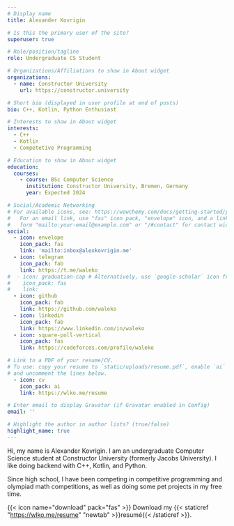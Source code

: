 ```yaml
---
# Display name
title: Alexander Kovrigin

# Is this the primary user of the site?
superuser: true

# Role/position/tagline
role: Undergraduate CS Student

# Organizations/Affiliations to show in About widget
organizations:
  - name: Constructor University
    url: https://constructor.university

# Short bio (displayed in user profile at end of posts)
bio: C++, Kotlin, Python Enthusiast

# Interests to show in About widget
interests:
  - C++
  - Kotlin
  - Competetive Programming

# Education to show in About widget
education:
  courses:
    - course: BSc Computer Science
      institution: Constructor University, Bremen, Germany
      year: Expected 2024

# Social/Academic Networking
# For available icons, see: https://wowchemy.com/docs/getting-started/page-builder/#icons
#   For an email link, use "fas" icon pack, "envelope" icon, and a link in the
#   form "mailto:your-email@example.com" or "/#contact" for contact widget.
social:
  - icon: envelope
    icon_pack: fas
    link: 'mailto:inbox@alexkovrigin.me'
  - icon: telegram
    icon_pack: fab
    link: https://t.me/waleko
#  - icon: graduation-cap # Alternatively, use `google-scholar` icon from `ai` icon pack
#    icon_pack: fas
#    link: 
  - icon: github
    icon_pack: fab
    link: https://github.com/waleko
  - icon: linkedin
    icon_pack: fab
    link: https://www.linkedin.com/in/waleko
  - icon: square-poll-vertical
    icon_pack: fas
    link: https://codeforces.com/profile/waleko

# Link to a PDF of your resume/CV.
# To use: copy your resume to `static/uploads/resume.pdf`, enable `ai` icons in `params.toml`,
# and uncomment the lines below.
  - icon: cv
    icon_pack: ai
    link: https://wlko.me/resume

# Enter email to display Gravatar (if Gravatar enabled in Config)
email: ''

# Highlight the author in author lists? (true/false)
highlight_name: true
---
```


Hi, my name is Alexander Kovrigin. I am an undergraduate Computer Science student at Constructor University (formerly Jacobs University). I like doing backend with C++, Kotlin, and Python.

Since high school, I have been competing in competitive programming and olympiad math competitions, as well as doing some pet projects in my free time.

{{< icon name="download" pack="fas" >}} Download my {{< staticref "https://wlko.me/resume" "newtab" >}}resumé{{< /staticref >}}.